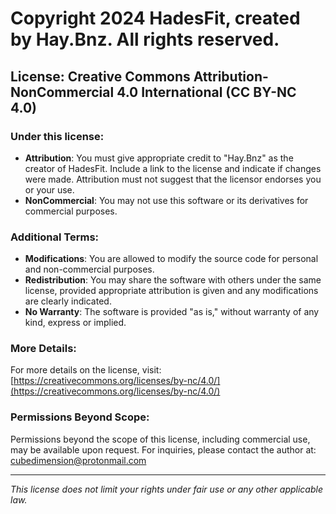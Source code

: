 # Copyright 2024 HadesFit, created by Hay.Bnz. All rights reserved.

## License: Creative Commons Attribution-NonCommercial 4.0 International (CC BY-NC 4.0)

### Under this license:
- **Attribution**: You must give appropriate credit to "Hay.Bnz" as the creator of HadesFit. Include a link to the license and indicate if changes were made. Attribution must not suggest that the licensor endorses you or your use.
- **NonCommercial**: You may not use this software or its derivatives for commercial purposes.

### Additional Terms:
- **Modifications**: You are allowed to modify the source code for personal and non-commercial purposes.
- **Redistribution**: You may share the software with others under the same license, provided appropriate attribution is given and any modifications are clearly indicated.
- **No Warranty**: The software is provided "as is," without warranty of any kind, express or implied.

### More Details:
For more details on the license, visit:  
[https://creativecommons.org/licenses/by-nc/4.0/](https://creativecommons.org/licenses/by-nc/4.0/)

### Permissions Beyond Scope:
Permissions beyond the scope of this license, including commercial use, may be available upon request. For inquiries, please contact the author at:  
[cubedimension@protonmail.com](mailto:cubedimension@protonmail.com)

---

*This license does not limit your rights under fair use or any other applicable law.*
